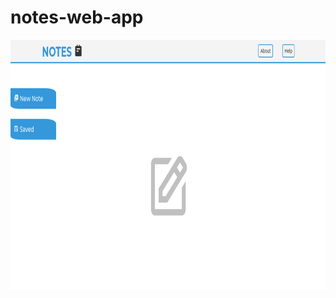 # notes-web-app

<img src="/assets/Screenshot.png" alt="web preview" style="height: 400px; width:800px;"/>